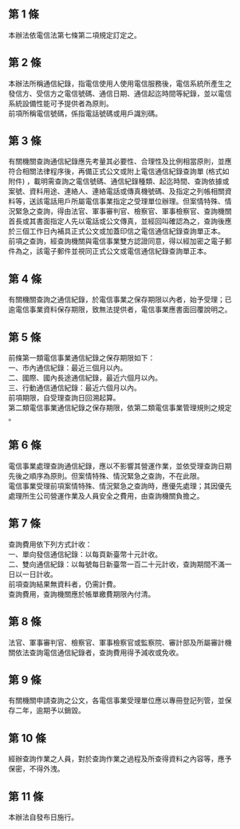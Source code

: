 第 1 條
-------
本辦法依電信法第七條第二項規定訂定之。

第 2 條
-------
本辦法所稱通信紀錄，指電信使用人使用電信服務後，電信系統所產生之  
發信方、受信方之電信號碼、通信日期、通信起迄時間等紀錄，並以電信  
系統設備性能可予提供者為原則。  
前項所稱電信號碼，係指電話號碼或用戶識別碼。

第 3 條
-------
有關機關查詢通信紀錄應先考量其必要性、合理性及比例相當原則，並應  
符合相關法律程序後，再備正式公文或附上電信通信紀錄查詢單 (格式如  
附件) ，載明需查詢之電信號碼、通信紀錄種類、起迄時間、查詢依據或  
案號、資料用途、連絡人、連絡電話或傳真機號碼、及指定之列帳相關資  
料等，送該電話用戶所屬電信事業指定之受理單位辦理。但案情特殊、情  
況緊急之查詢，得由法官、軍事審判官、檢察官、軍事檢察官、查詢機關  
首長或其書面指定人先以電話或公文傳真，並經回叫確認為之，查詢後應  
於三個工作日內補具正式公文或加蓋印信之電信通信紀錄查詢單正本。  
前項之查詢，經查詢機關與電信事業雙方認證同意，得以經加密之電子郵  
件為之，該電子郵件並視同正式公文或電信通信紀錄查詢單正本。

第 4 條
-------
有關機關查詢之通信紀錄，於電信事業之保存期限以內者，始予受理；已  
逾電信事業資料保存期限，致無法提供者，電信事業應書面回覆說明之。

第 5 條
-------
前條第一類電信事業通信紀錄之保存期限如下：  
一、市內通信紀錄：最近三個月以內。  
二、國際、國內長途通信紀錄，最近六個月以內。  
三、行動通信通信紀錄：最近六個月以內。  
前項期限，自受理查詢日回溯起算。  
第二類電信事業通信紀錄之保存期限，依第二類電信事業管理規則之規定  
。

第 6 條
-------
電信事業處理查詢通信紀錄，應以不影響其營運作業，並依受理查詢日期  
先後之順序為原則。但案情特殊、情況緊急之查詢，不在此限。  
電信事業受理前項案情特殊、情況緊急之查詢時，應優先處理；其因優先  
處理所生公司營運作業及人員安全之費用，由查詢機關負擔之。

第 7 條
-------
查詢費用依下列方式計收：  
一、單向發信通信紀錄：以每頁新臺幣十元計收。  
二、雙向通信紀錄：以每號每日新臺幣一百二十元計收，查詢期間不滿一  
    日以一日計收。  
前項查詢結果無資料者，仍需計費。  
查詢費用，查詢機關應於帳單繳費期限內付清。

第 8 條
-------
法官、軍事審判官、檢察官、軍事檢察官或監察院、審計部及所屬審計機  
關依法查詢電信通信紀錄者，查詢費用得予減收或免收。

第 9 條
-------
有關機關申請查詢之公文，各電信事業受理單位應以專冊登記列管，並保  
存二年，逾期予以銷毀。

第 10 條
--------
經辦查詢作業之人員，對於查詢作業之過程及所查得資料之內容等，應予  
保密，不得外洩。

第 11 條
--------
本辦法自發布日施行。

